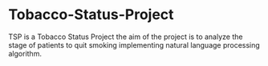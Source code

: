 # Tobacco-Status-Project
TSP is a Tobacco Status Project the aim of the project is to analyze the stage of patients to quit smoking implementing natural language processing algorithm.
